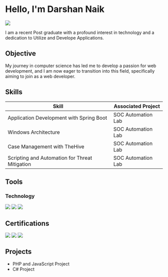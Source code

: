 # Hello, I'm Darshan Naik
<a href="https://linkedin.com/in/punitkumar-naik/"><img src="https://img.shields.io/badge/-LinkedIn-0072b1?&style=for-the-badge&logo=linkedin&logoColor=white" /></a>

I am a recent Post graduate with a profound interest in technology and a dedication to Utilize and Develope Applications.

## Objective

My journey in computer science has led me to develop a passion for web development, and I am now eager to transition into this field, specifically aiming to join as a web developer.

## Skills

| Skill                                         | Associated Project         |
|-----------------------------------------------|----------------------------|
| Application Development with Spring Boot      | SOC Automation Lab|
| Windows Architecture                          | SOC Automation Lab|
| Case Management with TheHive                  | SOC Automation Lab|
| Scripting and Automation for Threat Mitigation | SOC Automation Lab|

## Tools

### Technology
<div>
    <img src="https://img.shields.io/badge/-JavaScript-F7DF1E?style=for-the-badge&logo=JavaScript&logoColor=black" />
    <img src="https://img.shields.io/badge/-HTML5-E34F26?style=for-the-badge&logo=HTML5&logoColor=white" />
    <img src="https://img.shields.io/badge/-Spring%20Boot-6DB33F?style=for-the-badge&logo=Spring%20Boot&logoColor=white" />
</div>

## Certifications

<div>
<img src="https://img.shields.io/badge/Google-Certification-brightgreen?style=for-the-badge&logo=google&logoColor=white" />
<img src="https://img.shields.io/badge/-TryHackMe-000000?style=for-the-badge&logo=TryHackMe" />
<img src="https://img.shields.io/badge/Udemy-Cybersecurity-9cf?logo=udemy&logoColor=white" />
    
</div>

## Projects
- PHP and JavaScript Project
- C# Project
